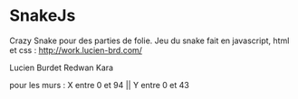 # SnakeJs

Crazy Snake pour des parties de folie.
Jeu du snake fait en javascript, html et css :
http://work.lucien-brd.com/

Lucien Burdet
Redwan Kara

pour les murs : X entre 0 et 94 || Y entre 0 et 43
